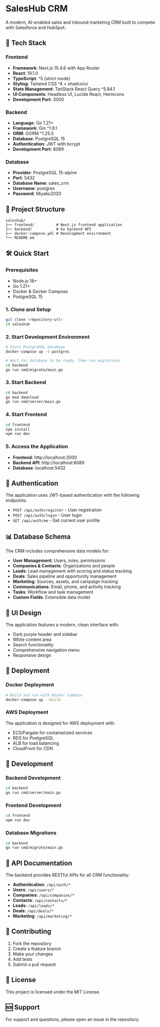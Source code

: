 # SalesHub CRM

A modern, AI-enabled sales and inbound marketing CRM built to compete with Salesforce and HubSpot.

## 🚀 Tech Stack

### Frontend
- **Framework**: Next.js 15.4.6 with App Router
- **React**: 19.1.0
- **TypeScript**: ^5 (strict mode)
- **Styling**: Tailwind CSS ^4 + shadcn/ui
- **State Management**: TanStack React Query ^5.84.1
- **UI Components**: Headless UI, Lucide React, Heroicons
- **Development Port**: 3000

### Backend
- **Language**: Go 1.21+
- **Framework**: Gin ^1.9.1
- **ORM**: GORM ^1.25.5
- **Database**: PostgreSQL 15
- **Authentication**: JWT with bcrypt
- **Development Port**: 8089

### Database
- **Provider**: PostgreSQL 15-alpine
- **Port**: 5432
- **Database Name**: sales_crm
- **Username**: postgres
- **Password**: Miyako2020

## 📁 Project Structure

```
saleshub/
├── frontend/          # Next.js frontend application
├── backend/           # Go backend API
├── docker-compose.yml # Development environment
└── README.md
```

## 🛠️ Quick Start

### Prerequisites
- Node.js 18+
- Go 1.21+
- Docker & Docker Compose
- PostgreSQL 15

### 1. Clone and Setup
```bash
git clone <repository-url>
cd saleshub
```

### 2. Start Development Environment
```bash
# Start PostgreSQL database
docker-compose up -d postgres

# Wait for database to be ready, then run migrations
cd backend
go run cmd/migrate/main.go
```

### 3. Start Backend
```bash
cd backend
go mod download
go run cmd/server/main.go
```

### 4. Start Frontend
```bash
cd frontend
npm install
npm run dev
```

### 5. Access the Application
- **Frontend**: http://localhost:3000
- **Backend API**: http://localhost:8089
- **Database**: localhost:5432

## 🔐 Authentication

The application uses JWT-based authentication with the following endpoints:

- `POST /api/auth/register` - User registration
- `POST /api/auth/login` - User login
- `GET /api/auth/me` - Get current user profile

## 📊 Database Schema

The CRM includes comprehensive data models for:

- **User Management**: Users, roles, permissions
- **Companies & Contacts**: Organizations and people
- **Leads**: Lead management with scoring and status tracking
- **Deals**: Sales pipeline and opportunity management
- **Marketing**: Sources, assets, and campaign tracking
- **Communications**: Email, phone, and activity tracking
- **Tasks**: Workflow and task management
- **Custom Fields**: Extensible data model

## 🎨 UI Design

The application features a modern, clean interface with:
- Dark purple header and sidebar
- White content area
- Search functionality
- Comprehensive navigation menu
- Responsive design

## 🚀 Deployment

### Docker Deployment
```bash
# Build and run with Docker Compose
docker-compose up --build
```

### AWS Deployment
The application is designed for AWS deployment with:
- ECS/Fargate for containerized services
- RDS for PostgreSQL
- ALB for load balancing
- CloudFront for CDN

## 🔧 Development

### Backend Development
```bash
cd backend
go run cmd/server/main.go
```

### Frontend Development
```bash
cd frontend
npm run dev
```

### Database Migrations
```bash
cd backend
go run cmd/migrate/main.go
```

## 📝 API Documentation

The backend provides RESTful APIs for all CRM functionality:

- **Authentication**: `/api/auth/*`
- **Users**: `/api/users/*`
- **Companies**: `/api/companies/*`
- **Contacts**: `/api/contacts/*`
- **Leads**: `/api/leads/*`
- **Deals**: `/api/deals/*`
- **Marketing**: `/api/marketing/*`

## 🤝 Contributing

1. Fork the repository
2. Create a feature branch
3. Make your changes
4. Add tests
5. Submit a pull request

## 📄 License

This project is licensed under the MIT License.

## 🆘 Support

For support and questions, please open an issue in the repository.
